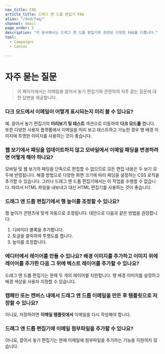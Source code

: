 ```yaml
---
nav_title: FAQ
article_title: 드래그 앤 드롭 편집기 FAQ
alias: "/dnd/faq/"
channel: email
page_order: 5
description: "이 문서에서는 드래그 앤 드롭 편집기와 관련된 다양한 FAQ를 다룹니다."
tool: 
  - Campaigns
  - Canvas
  
---
```


# 자주 묻는 질문

> 이 페이지에서는 이메일용 끌어서 놓기 편집기와 관련하여 자주 묻는 질문에 대한 답변을 제공합니다.

### 다크 모드에서 이메일이 어떻게 표시되는지 미리 볼 수 있나요?

예. 끌어서 놓기 편집기의 **미리보기 및 테스트** 섹션으로 이동하여 **다크 모드를** 켭니다. 또한 다양한 사용자 플랫폼에서 이메일을 미리 보고 테스트하고 가능한 경우 행 배경 이미지에 투명한 이미지를 사용하는 것이 좋습니다. 

### 웹 보기에서 패딩을 업데이트하지 않고 모바일에서 이메일 패딩을 변경하려면 어떻게 해야 하나요?

모바일 및 웹 보기의 패딩을 단독으로 편집할 수 없으므로 모든 편집 내용은 두 보기 모두에 반영됩니다. 해결 방법으로 다양한 화면 크기에 따라 패딩을 설정하는 CSS 로직을 추가할 수 있습니다. 그러나 드래그 앤 드롭 편집기에서는 이 작업을 수행할 수 없습니다. 따라서 HTML 파일을 내보내고 대신 HTML 편집기를 사용하는 것이 좋습니다.

### 드래그 앤 드롭 편집기에서 행 높이를 조정할 수 있나요?

행 높이가 콘텐츠에 맞게 자동으로 조정됩니다. 대안으로 다음과 같은 방법을 권장합니다:
1. 디바이더 블록을 추가합니다.
2. 토글을 클릭하여 투명도를 켭니다.
3. 높이를 조정합니다.

### 에디터에서 레이어를 만들 수 있나요? 배경 이미지를 추가하고 이미지 위에 레이어를 추가한 다음 그 위에 텍스트 레이어를 추가할 수 있나요?

드래그 앤 드롭 편집기는 현재 두 개의 레이어를 지원합니다. 행 배경 이미지를 설정하고 배경 색상을 사용자 지정할 수 있습니다.

### 캠페인 또는 캔버스 내에서 드래그 앤 드롭 이메일을 만든 후 템플릿으로 저장할 수 있나요?

아니요, 저장하려면 **이메일 템플릿에서** 이메일을 다시 작성해야 합니다.

### 드래그 앤 드롭 편집기에 이메일 첨부파일을 추가할 수 있나요?

아니요, 끌어서 놓기 편집기는 현재 이메일에 첨부파일을 추가하는 기능을 지원하지 않습니다.
